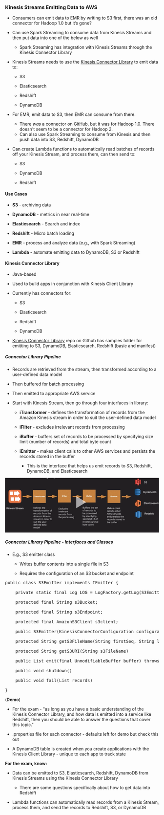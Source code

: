 ### Kinesis Streams Emitting Data to AWS 

* Consumers can emit data to EMR by writing to S3 first, there was an old connector for Hadoop 1.0 but it’s gone?

* Can use Spark Streaming to consume data from Kinesis Streams and then put data into one of the below as well

    * Spark Streaming has integration with Kinesis Streams through the Kinesis Connector Library

* Kinesis Streams needs to use the [Kinesis Connector Library](https://github.com/awslabs/amazon-kinesis-connectors) to emit data to:

    * S3

    * Elasticsearch

    * Redshift

    * DynamoDB
    
* For EMR, emit data to S3, then EMR can consume from there.
  * There *was* a connector on GitHub, but it was for Hadoop 1.0.  There doesn't seem to be a connector for Hadoop 2.
  * Can also use Spark Streaming to consume from Kinesis and then push data into S3, Redshift, DynamoDB

* Can create Lambda functions to automatically read batches of records off your Kinesis Stream, and process them, can then send to:

    * S3

    * DynamoDB

    * Redshift

#### Use Cases

* **S3** - archiving data

* **DynamoDB** - metrics in near real-time

* **Elasticsearch** - Search and index

* **Redshift** - Micro batch loading

* **EMR** - process and analyze data (e.g., with Spark Streaming)

* **Lambda** - automate emitting data to DynamoDB, S3 or Redshift

#### Kinesis Connector Library

* Java-based

* Used to build apps in conjunction with Kinesis Client Library

* Currently has connectors for:

    * S3

    * Elasticsearch

    * Redshift

    * DynamoDB

* [Kinesis Connector Library](https://github.com/awslabs/amazon-kinesis-connectors) repo on Github has samples folder for emitting to S3, DynamoDB, Elasticsearch, Redshift (basic and manifest)

##### Connector Library Pipeline

* Records are retrieved from the stream, then transformed according to a user-defined data model

* Then buffered for batch processing

* Then emitted to appropriate AWS service

* Start with Kinesis Stream, then go through four interfaces in library:

    * **iTransformer** - defines the transformation of records from the Amazon Kinesis stream in order to suit the user-defined data model

    * **iFilter** - excludes irrelevant records from processing

    * **iBuffer** - buffers set of records to be processed by specifying size limit (number of records) and total byte count

    * **iEmitter** - makes client calls to other AWS services and persists the records stored in the buffer
      * This is the interface that helps us emit records to S3, Redshift, DynamoDB, and Elasticsearch

![image alt text](../images/domain2_1.png)

##### Connector Library Pipeline - Interfaces and Classes

* E.g., S3 emitter class

    * Writes buffer contents into a single file in S3

    * Requires the configuration of an S3 bucket and endpoint

<pre>
public class S3Emitter implements IEmitter<byte[]> {

    private static final Log LOG = LogFactory.getLog(S3Emitter.class);
    
    protected final String s3Bucket;
    
    protected final String s3Endpoint;
    
    protected final AmazonS3Client s3client;
    
    public S3Emitter(KinesisConnectorConfiguration configuration)
    
    protected String getS3FileName(String firstSeq, String lastSeq)
    
    protected String getS3URI(String s3FileName)
    
    public List<byte[]> emit(final UnmodifiableBuffer<byte[]> buffer) throws IOException
    
    public void shutdown()
    
    public void fail(List<byte[]> records)

}
</pre>


(**Demo**)

* For the exam - "as long as you have a basic understanding of the Kinesis Connector Library, and how data is emitted into a service like Redshift, then you should be able to answer the questions that cover this topic."

* .properties file for each connector - defaults left for demo but check this out

*  A DynamoDB table is created when you create applications with the Kinesis Client Library - unique to each app to track state

**For the exam, know:**

* Data can be emitted to S3, Elasticsearch, Redshift, DynamoDB from Kinesis Streams using the Kinesis Connector Library
    * There are some questions specifically about how to get data into Redshift
    
* Lambda functions can automatically read records from a Kinesis Stream, process them, and send the records to Redshift, S3, or DynamoDB
